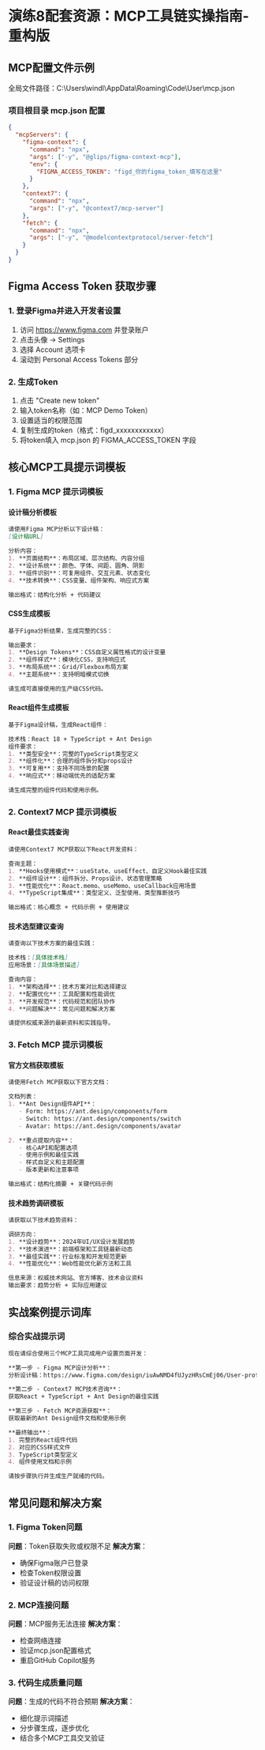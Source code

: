 # 演练8配套资源：MCP工具链实操指南-重构版

## MCP配置文件示例

全局文件路径：C:\Users\windl\AppData\Roaming\Code\User\mcp.json

### 项目根目录 mcp.json 配置

```json
{
  "mcpServers": {
    "figma-context": {
      "command": "npx",
      "args": ["-y", "@glips/figma-context-mcp"],
      "env": {
        "FIGMA_ACCESS_TOKEN": "figd_你的figma_token_填写在这里"
      }
    },
    "context7": {
      "command": "npx", 
      "args": ["-y", "@context7/mcp-server"]
    },
    "fetch": {
      "command": "npx",
      "args": ["-y", "@modelcontextprotocol/server-fetch"]
    }
  }
}
```

## Figma Access Token 获取步骤

### 1. 登录Figma并进入开发者设置

1. 访问 https://www.figma.com 并登录账户
2. 点击头像 → Settings
3. 选择 Account 选项卡
4. 滚动到 Personal Access Tokens 部分

### 2. 生成Token

1. 点击 "Create new token"
2. 输入token名称（如：MCP Demo Token）
3. 设置适当的权限范围
4. 复制生成的token（格式：figd_xxxxxxxxxxxx）
5. 将token填入 mcp.json 的 FIGMA_ACCESS_TOKEN 字段

## 核心MCP工具提示词模板

### 1. Figma MCP 提示词模板

#### 设计稿分析模板

```markdown
请使用Figma MCP分析以下设计稿：
[设计稿URL]

分析内容：
1. **页面结构**：布局区域、层次结构、内容分组
2. **设计系统**：颜色、字体、间距、圆角、阴影
3. **组件识别**：可复用组件、交互元素、状态变化
4. **技术转换**：CSS变量、组件架构、响应式方案

输出格式：结构化分析 + 代码建议
```

#### CSS生成模板

```markdown
基于Figma分析结果，生成完整的CSS：

输出要求：
1. **Design Tokens**：CSS自定义属性格式的设计变量
2. **组件样式**：模块化CSS，支持响应式
3. **布局系统**：Grid/Flexbox布局方案
4. **主题系统**：支持明暗模式切换

请生成可直接使用的生产级CSS代码。
```

#### React组件生成模板

```markdown
基于Figma设计稿，生成React组件：

技术栈：React 18 + TypeScript + Ant Design
组件要求：
1. **类型安全**：完整的TypeScript类型定义
2. **组件化**：合理的组件拆分和props设计
3. **可复用**：支持不同场景的配置
4. **响应式**：移动端优先的适配方案

请生成完整的组件代码和使用示例。
```

### 2. Context7 MCP 提示词模板

#### React最佳实践查询

```markdown
请使用Context7 MCP获取以下React开发资料：

查询主题：
1. **Hooks使用模式**：useState、useEffect、自定义Hook最佳实践
2. **组件设计**：组件拆分、Props设计、状态管理策略
3. **性能优化**：React.memo、useMemo、useCallback应用场景
4. **TypeScript集成**：类型定义、泛型使用、类型推断技巧

输出格式：核心概念 + 代码示例 + 使用建议
```

#### 技术选型建议查询

```markdown
请查询以下技术方案的最佳实践：

技术栈：[具体技术栈]
应用场景：[具体场景描述]

查询内容：
1. **架构选择**：技术方案对比和选择建议
2. **配置优化**：工具配置和性能调优
3. **开发规范**：代码规范和团队协作
4. **问题解决**：常见问题和解决方案

请提供权威来源的最新资料和实践指导。
```

### 3. Fetch MCP 提示词模板

#### 官方文档获取模板

```markdown
请使用Fetch MCP获取以下官方文档：

文档列表：
1. **Ant Design组件API**：
   - Form: https://ant.design/components/form
   - Switch: https://ant.design/components/switch
   - Avatar: https://ant.design/components/avatar

2. **重点提取内容**：
   - 核心API和配置选项
   - 使用示例和最佳实践
   - 样式自定义和主题配置
   - 版本更新和注意事项

输出格式：结构化摘要 + 关键代码示例
```

#### 技术趋势调研模板

```markdown
请获取以下技术趋势资料：

调研方向：
1. **设计趋势**：2024年UI/UX设计发展趋势
2. **技术演进**：前端框架和工具链最新动态
3. **最佳实践**：行业标准和开发规范更新
4. **性能优化**：Web性能优化新方法和工具

信息来源：权威技术网站、官方博客、技术会议资料
输出要求：趋势分析 + 实际应用建议
```

## 实战案例提示词库

### 综合实战提示词

```markdown
现在请综合使用三个MCP工具完成用户设置页面开发：

**第一步 - Figma MCP设计分析**：
分析设计稿：https://www.figma.com/design/iuAwNMD4fUJyzHRsCmEj06/User-profile---Settings-screen--Community-?node-id=11-2367&t=pV7jdymwFsIAnTcO-0

**第二步 - Context7 MCP技术咨询**：
获取React + TypeScript + Ant Design的最佳实践

**第三步 - Fetch MCP资源获取**：  
获取最新的Ant Design组件文档和使用示例

**最终输出**：
1. 完整的React组件代码
2. 对应的CSS样式文件
3. TypeScript类型定义
4. 组件使用文档和示例

请按步骤执行并生成生产就绪的代码。
```

## 常见问题和解决方案

### 1. Figma Token问题

**问题**：Token获取失败或权限不足
**解决方案**：

- 确保Figma账户已登录
- 检查Token权限设置
- 验证设计稿的访问权限

### 2. MCP连接问题

**问题**：MCP服务无法连接
**解决方案**：

- 检查网络连接
- 验证mcp.json配置格式
- 重启GitHub Copilot服务

### 3. 代码生成质量问题

**问题**：生成的代码不符合预期
**解决方案**：

- 细化提示词描述
- 分步骤生成，逐步优化
- 结合多个MCP工具交叉验证

